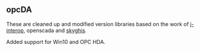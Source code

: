 ## opcDA

These are cleaned up and modified version libraries based on the work of [j-interop](https://sourceforge.net/projects/j-interop/), openscada and [skyghis](https://github.com/skyghis/j-interop-ng).

Added support for Win10 and OPC HDA.

